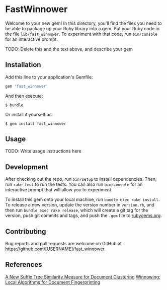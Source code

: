 # FastWinnower

Welcome to your new gem! In this directory, you'll find the files you need to be able to package up your Ruby library into a gem. Put your Ruby code in the file `lib/fast_winnower`. To experiment with that code, run `bin/console` for an interactive prompt.

TODO: Delete this and the text above, and describe your gem

## Installation

Add this line to your application's Gemfile:

```ruby
gem 'fast_winnower'
```

And then execute:

    $ bundle

Or install it yourself as:

    $ gem install fast_winnower

## Usage

TODO: Write usage instructions here

## Development

After checking out the repo, run `bin/setup` to install dependencies. Then, run `rake test` to run the tests. You can also run `bin/console` for an interactive prompt that will allow you to experiment.

To install this gem onto your local machine, run `bundle exec rake install`. To release a new version, update the version number in `version.rb`, and then run `bundle exec rake release`, which will create a git tag for the version, push git commits and tags, and push the `.gem` file to [rubygems.org](https://rubygems.org).

## Contributing

Bug reports and pull requests are welcome on GitHub at https://github.com/[USERNAME]/fast_winnower.

## References

[A New Suffix Tree Similarity Measure for Document
Clustering](http://www2007.org/papers/paper091.pdf)
[Winnowing: Local Algorithms for Document Fingerprinting](http://igm.univ-mlv.fr/~mac/ENS/DOC/sigmod03-1.pdf)
